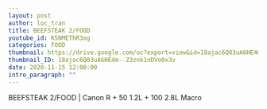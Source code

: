 ```yaml
---
layout: post
author: loc_tran
title: BEEFSTEAK 2/FOOD
youtube_id: K5NMEThR3og
categories: FOOD
thumbnail: https://drive.google.com/uc?export=view&id=18ajac6Q03uA6HE4m--Z3znk1nDVo0x3v
thumbnail_ID: 18ajac6Q03uA6HE4m--Z3znk1nDVo0x3v
date: 2020-11-15 12:00:00
intro_paragraph: ""
---
```

BEEFSTEAK 2/FOOD | Canon R + 50 1.2L + 100 2.8L Macro
